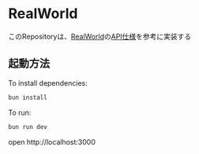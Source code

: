 # RealWorld
このRepositoryは、[RealWorld](https://github.com/gothinkster/realworld/tree/main)の[API仕様](https://github.com/gothinkster/realworld/tree/main/api)を参考に実装する


## 起動方法

To install dependencies:
```sh
bun install
```

To run:
```sh
bun run dev
```

open http://localhost:3000
